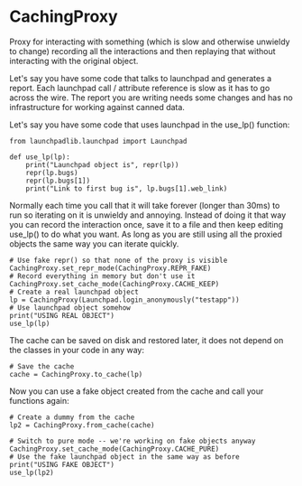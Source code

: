 CachingProxy
============

Proxy for interacting with something (which is slow and otherwise unwieldy to
change) recording all the interactions and then replaying that without
interacting with the original object.

Let's say you have some code that talks to launchpad and generates a report.
Each launchpad call / attribute reference is slow as it has to go across the
wire. The report you are writing needs some changes and has no infrastructure
for working against canned data.

Let's say you have some code that uses launchpad in the use\_lp() function:

    from launchpadlib.launchpad import Launchpad

    def use_lp(lp):
        print("Launchpad object is", repr(lp))
        repr(lp.bugs)
        repr(lp.bugs[1])
        print("Link to first bug is", lp.bugs[1].web_link)


Normally each time you call that it will take forever (longer than 30ms) to run
so iterating on it is unwieldy and annoying. Instead of doing it that way you
can record the interaction once, save it to a file and then keep editing
use\_lp() to do what you want. As long as you are still using all the proxied
objects the same way you can iterate quickly.

    # Use fake repr() so that none of the proxy is visible
    CachingProxy.set_repr_mode(CachingProxy.REPR_FAKE)
    # Record everything in memory but don't use it
    CachingProxy.set_cache_mode(CachingProxy.CACHE_KEEP)
    # Create a real launchpad object
    lp = CachingProxy(Launchpad.login_anonymously("testapp"))
    # Use launchpad object somehow
    print("USING REAL OBJECT")
    use_lp(lp)

The cache can be saved on disk and restored later, it does not depend on the
classes in your code in any way:

    # Save the cache
    cache = CachingProxy.to_cache(lp)

Now you can use a fake object created from the cache and call your functions
again:

    # Create a dummy from the cache
    lp2 = CachingProxy.from_cache(cache)

    # Switch to pure mode -- we're working on fake objects anyway
    CachingProxy.set_cache_mode(CachingProxy.CACHE_PURE)
    # Use the fake launchpad object in the same way as before
    print("USING FAKE OBJECT")
    use_lp(lp2)
